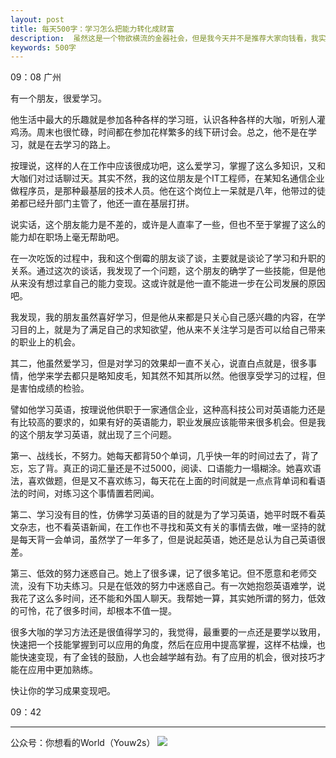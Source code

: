 ```yaml
---
layout: post
title: 每天500字：学习怎么把能力转化成财富
description:  虽然这是一个物欲横流的金器社会，但是我今天并不是推荐大家向钱看，我实际想谈的是关于学习，能力和变现的关系。
keywords: 500字
---
```


09：08 广州

有一个朋友，很爱学习。

他生活中最大的乐趣就是参加各种各样的学习班，认识各种各样的大咖，听别人灌鸡汤。周末也很忙碌，时间都在参加花样繁多的线下研讨会。总之，他不是在学习，就是在去学习的路上。

按理说，这样的人在工作中应该很成功吧，这么爱学习，掌握了这么多知识，又和大咖们对过话聊过天。其实不然，我的这位朋友是个IT工程师，在某知名通信企业做程序员，是那种最基层的技术人员。他在这个岗位上一呆就是八年，他带过的徒弟都已经升部门主管了，他还一直在基层打拼。

说实话，这个朋友能力是不差的，或许是人直率了一些，但也不至于掌握了这么的能力却在职场上毫无帮助吧。

在一次吃饭的过程中，我和这个倒霉的朋友谈了谈，主要就是谈论了学习和升职的关系。通过这次的谈话，我发现了一个问题，这个朋友的确学了一些技能，但是他从来没有想过拿自己的能力变现。这或许就是他一直不能进一步在公司发展的原因吧。

我发现，我的朋友虽然喜好学习，但是他从来都是只关心自己感兴趣的内容，在学习目的上，就是为了满足自己的求知欲望，他从来不关注学习是否可以给自己带来的职业上的机会。

其二，他虽然爱学习，但是对学习的效果却一直不关心，说直白点就是，很多事情，他学来学去都只是略知皮毛，知其然不知其所以然。他很享受学习的过程，但是害怕成绩的检验。

譬如他学习英语，按理说他供职于一家通信企业，这种高科技公司对英语能力还是有比较高的要求的，如果有好的英语能力，职业发展应该能带来很多机会。但是我的这个朋友学习英语，就出现了三个问题。

第一、战线长，不努力。她每天都背50个单词，几乎快一年的时间过去了，背了忘，忘了背。真正的词汇量还是不过5000，阅读、口语能力一塌糊涂。她喜欢语法，喜欢做题，但是又不喜欢练习，每天花在上面的时间就是一点点背单词和看语法的时间，对练习这个事情置若罔闻。

第二、学习没有目的性，仿佛学习英语的目的就是为了学习英语，她平时既不看英文杂志，也不看英语新闻，在工作也不寻找和英文有关的事情去做，唯一坚持的就是每天背一会单词，虽然学了一年多了，但是说起英语，她还是总认为自己英语很差。

第三、低效的努力迷惑自己。她上了很多课，记了很多笔记。但不愿意和老师交流，没有下功夫练习。只是在低效的努力中迷惑自己。有一次她抱怨英语难学，说我花了这么多时间，还不能和外国人聊天。我帮她一算，其实她所谓的努力，低效的可怜，花了很多时间，却根本不值一提。

很多大咖的学习方法还是很值得学习的，我觉得，最重要的一点还是要学以致用，快速把一个技能掌握到可以应用的角度，然后在应用中提高掌握，这样不枯燥，也能快速变现，有了金钱的鼓励，人也会越学越有劲。有了应用的机会，很对技巧才能在应用中更加熟练。

快让你的学习成果变现吧。

09：42

---- 
公众号：你想看的World（Youw2s）
![][image-1]

[image-1]:	http://upload-images.jianshu.io/upload_images/3342594-dca1f89eba3e50ca.jpg?imageMogr2/auto-orient/strip%7CimageView2/2/w/1240